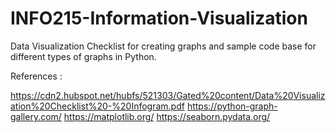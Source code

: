 # INFO215-Information-Visualization
Data Visualization Checklist for creating graphs and sample code base for different types of graphs in Python.

References :

https://cdn2.hubspot.net/hubfs/521303/Gated%20content/Data%20Visualization%20Checklist%20-%20Infogram.pdf
https://python-graph-gallery.com/
https://matplotlib.org/
https://seaborn.pydata.org/
